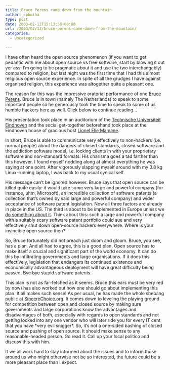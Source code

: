 ```yaml
---
title: Bruce Perens came down from the mountain
author: cpbotha
type: post
date: 2003-02-12T15:13:58+00:00
url: /2003/02/12/bruce-perens-came-down-from-the-mountain/
categories:
  - Uncategorized

---
```

I have often heard the open source phenomenon (if you want to get pedantic with me about open source vs free software, start by blowing it out yer ass: I&#8217;m going to be pragmatic about it and use the two interchangably) compared to religion, but last night was the first time that I had this almost religious open source experience. In spite of all the grudges I have against organised religion, this experience was altogether quite a pleasant one.

The reason for this was the impressive oratorial performance of one [Bruce Perens][1]. Bruce is in town (namely The Netherlands) to speak to some important people so he generously took the time to speak to some of us humble hackers here as well. Click below to continue reading&#8230;
  
<!--more-->


  
His presentation took place in an auditorium of the [Technische Universiteit Eindhoven][2] and the social get-together beforehand took place at the Eindhoven house of gracious host [Lionel Elie Mamane][3].

In short, Bruce is able to communicate very effectively to non-hackers (i.e. normal people) about the dangers of closed standards, closed software and the addiction software model, i.e. locking clients in with your proprietary software and non-standard formats. His charisma goes a tad farther than this however. I found myself nodding along at almost everything he was saying at one point. After vigorously slapping myself around with my 3.8 kg Linux-running laptop, I was back to my usual cynical self.

His message can&#8217;t be ignored however. Bruce says that open source can be killed quite easily: it would take some very large and powerful company (for instance, uhm, Microsoft), an incredible collection of software patents (a collection that&#8217;s owned by said large and powerful company) and wider acceptance of software patent legislation. Now all three factors are already in place in the US. The third is about to be implemented in Europe unless we [do something about it][4]. Think about this: such a large and powerful company with a suitably scary software patent portfolio could sue and very effectively shut down open-source hackers everywhere. Where is your invincible open source then?

So, Bruce fortunately did not preach just doom and gloom. Bruce, you see, has a plan. And all had to agree, this is a good plan. Open source has to make itself a crucial and significant part of the world economy. It can do this by infiltrating governments and large organisations. If it does this effectively, legislation that endangers its continued existence and economically advantageous deployment will have great difficulty being passed. Bye bye stupid software patents.

This plan is not as far-fetched as it seems. Bruce (his ears must be very red by now) has also worked out how one should go about implementing this plan. It all makes such sense! As per usual, he has made the whole shebang public at [SincereChoice.org][5]. It comes down to leveling the playing ground for competition between open and closed source by making sure governments and large corporations know the advantages and disadvantages of both, especially with regards to open standards and not getting locked into any one vendor who will later ride you for every IT cent that you have \*very evil snigger\*. So, it&#8217;s not a one-sided bashing of closed source and pushing of open source. It should make sense to any reasonable-headed person. Go read it. Call up your local politico and discuss this with him.

If we all work hard to stay informed about the issues and to inform those around us who might otherwise not be so interested, the future could be a more pleasant place than I expect.

 [1]: http://www.perens.com/
 [2]: http://www.tue.nl/
 [3]: http://mamane.lu/
 [4]: http://petition.eurolinux.org/
 [5]: http://www.sincerechoice.org/
